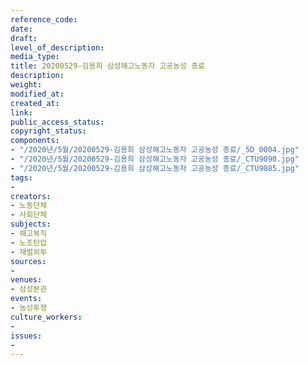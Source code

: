 ```yaml
---
reference_code: 
date: 
draft: 
level_of_description: 
media_type: 
title: 20200529-김용희 삼성해고노동자 고공농성 종료
description: 
weight: 
modified_at: 
created_at: 
link: 
public_access_status: 
copyright_status: 
components:
- "/2020년/5월/20200529-김용희 삼성해고노동자 고공농성 종료/_5D_0004.jpg"
- "/2020년/5월/20200529-김용희 삼성해고노동자 고공농성 종료/_CTU9090.jpg"
- "/2020년/5월/20200529-김용희 삼성해고노동자 고공농성 종료/_CTU9085.jpg"
tags:
- 
creators:
- 노동단체
- 사회단체
subjects:
- 해고복직
- 노조탄압
- 재벌외투
sources:
- 
venues:
- 삼성본관
events:
- 농성투쟁
culture_workers:
- 
issues:
- 
---
```

